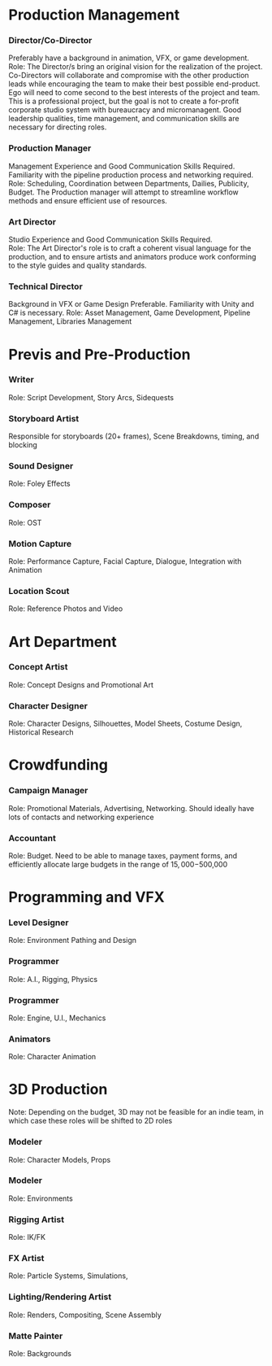 # Production Management

### Director/Co-Director
Preferably have a background in animation, VFX, or game development.  
Role: The Director/s bring an original vision for the realization of the project.  Co-Directors will collaborate and compromise with the other production leads while encouraging the team to make their best possible end-product.  Ego will need to come second to the best interests of the project and team.  This is a professional project, but the goal is not to create a for-profit corporate studio system with bureaucracy and micromanagent. Good leadership qualities, time management, and communication skills are necessary for directing roles. 

### Production Manager
Management Experience and Good Communication Skills Required. Familiarity with the pipeline production process and networking required.
Role: Scheduling, Coordination between Departments, Dailies, Publicity, Budget.  The Production manager will attempt to streamline workflow methods and ensure efficient use of resources.

### Art Director
Studio Experience and Good Communication Skills Required.  
Role: The Art Director's role is to craft a coherent visual language for the production, and to ensure artists and animators produce work conforming to the style guides and quality standards.

### Technical Director
Background in VFX or Game Design Preferable.  Familiarity with Unity and C# is necessary.
Role: Asset Management, Game Development, Pipeline Management, Libraries Management

# Previs and Pre-Production

### Writer
Role: Script Development, Story Arcs, Sidequests

### Storyboard Artist
Responsible for storyboards (20+ frames), Scene Breakdowns, timing, and blocking

### Sound Designer
Role: Foley Effects

### Composer 
Role: OST

### Motion Capture
Role: Performance Capture, Facial Capture, Dialogue, Integration with Animation

### Location Scout
Role: Reference Photos and Video

# Art Department

### Concept Artist
Role: Concept Designs and Promotional Art

### Character Designer
Role: Character Designs, Silhouettes, Model Sheets, Costume Design, Historical Research

# Crowdfunding

### Campaign Manager
Role: Promotional Materials, Advertising, Networking.  Should ideally have lots of contacts and networking experience

### Accountant
Role: Budget.  Need to be able to manage taxes, payment forms, and efficiently allocate large budgets in the range of $15,000-$500,000

# Programming and VFX

### Level Designer
Role: Environment Pathing and Design

### Programmer 
Role: A.I., Rigging, Physics

### Programmer 
Role: Engine, U.I., Mechanics

### Animators
Role: Character Animation

# 3D Production 
Note: Depending on the budget, 3D may not be feasible for an indie team, in which case these roles will be shifted to 2D roles

### Modeler
Role: Character Models, Props 

### Modeler
Role: Environments

### Rigging Artist
Role: IK/FK

### FX Artist
Role: Particle Systems, Simulations, 

### Lighting/Rendering Artist
Role: Renders, Compositing, Scene Assembly

### Matte Painter
Role: Backgrounds
